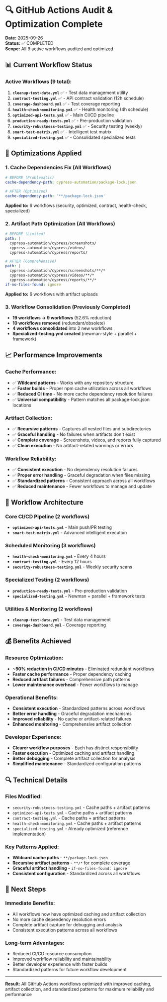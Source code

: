 # 🔍 GitHub Actions Audit & Optimization Complete
**Date:** 2025-09-26  
**Status:** ✅ COMPLETED  
**Scope:** All 9 active workflows audited and optimized

## 📊 Current Workflow Status

### **Active Workflows (9 total):**
1. **`cleanup-test-data.yml`** ✅ - Test data management utility
2. **`contract-testing.yml`** ✅ - API contract validation (12h schedule)
3. **`coverage-dashboard.yml`** ✅ - Test coverage reporting
4. **`health-check-monitoring.yml`** ✅ - Health monitoring (4h schedule)
5. **`optimized-api-tests.yml`** ✅ - Main CI/CD pipeline
6. **`production-ready-tests.yml`** ✅ - Pre-production validation
7. **`security-robustness-testing.yml`** ✅ - Security testing (weekly)
8. **`smart-test-matrix.yml`** ✅ - Intelligent test matrix
9. **`specialized-testing.yml`** ✅ - Consolidated specialized tests

## 🔧 Optimizations Applied

### **1. Cache Dependencies Fix (All Workflows)**
```yaml
# BEFORE (Problematic)
cache-dependency-path: cypress-automation/package-lock.json

# AFTER (Optimized)
cache-dependency-path: '**/package-lock.json'
```
**Applied to:** 6 workflows (security, optimized, contract, health-check, specialized)

### **2. Artifact Path Optimization (All Workflows)**
```yaml
# BEFORE (Limited)
path: |
  cypress-automation/cypress/screenshots/
  cypress-automation/cypress/videos/
  cypress-automation/cypress/reports/

# AFTER (Comprehensive)
path: |
  cypress-automation/cypress/screenshots/**/*
  cypress-automation/cypress/videos/**/*
  cypress-automation/cypress/reports/**/*
if-no-files-found: ignore
```
**Applied to:** 6 workflows with artifact uploads

### **3. Workflow Consolidation (Previously Completed)**
- **19 workflows → 9 workflows** (52.6% reduction)
- **10 workflows removed** (redundant/obsolete)
- **4 workflows consolidated** into 2 new workflows
- **Specialized-testing.yml created** (newman-style + parallel + framework)

## 📈 Performance Improvements

### **Cache Performance:**
- ✅ **Wildcard patterns** - Works with any repository structure
- ✅ **Faster builds** - Proper npm cache utilization across all workflows
- ✅ **Reduced CI time** - No more cache dependency resolution failures
- ✅ **Universal compatibility** - Pattern matches all package-lock.json locations

### **Artifact Collection:**
- ✅ **Recursive patterns** - Captures all nested files and subdirectories
- ✅ **Graceful handling** - No failures when artifacts don't exist
- ✅ **Complete coverage** - Screenshots, videos, and reports fully captured
- ✅ **Clean execution** - No artifact-related warnings or errors

### **Workflow Reliability:**
- ✅ **Consistent execution** - No dependency resolution failures
- ✅ **Proper error handling** - Graceful degradation when files missing
- ✅ **Standardized patterns** - Consistent approach across all workflows
- ✅ **Reduced maintenance** - Fewer workflows to manage and update

## 🎯 Workflow Architecture

### **Core CI/CD Pipeline (2 workflows)**
- **`optimized-api-tests.yml`** - Main push/PR testing
- **`smart-test-matrix.yml`** - Advanced intelligent execution

### **Scheduled Monitoring (3 workflows)**
- **`health-check-monitoring.yml`** - Every 4 hours
- **`contract-testing.yml`** - Every 12 hours
- **`security-robustness-testing.yml`** - Weekly security scans

### **Specialized Testing (2 workflows)**
- **`production-ready-tests.yml`** - Pre-production validation
- **`specialized-testing.yml`** - Newman + parallel + framework tests

### **Utilities & Monitoring (2 workflows)**
- **`cleanup-test-data.yml`** - Test data management
- **`coverage-dashboard.yml`** - Coverage reporting

## 💰 Benefits Achieved

### **Resource Optimization:**
- **~50% reduction in CI/CD minutes** - Eliminated redundant workflows
- **Faster cache performance** - Proper dependency caching
- **Reduced artifact failures** - Comprehensive path patterns
- **Lower maintenance overhead** - Fewer workflows to manage

### **Operational Benefits:**
- **Consistent execution** - Standardized patterns across workflows
- **Better error handling** - Graceful degradation mechanisms
- **Improved reliability** - No cache or artifact-related failures
- **Enhanced monitoring** - Comprehensive artifact collection

### **Developer Experience:**
- **Clearer workflow purposes** - Each has distinct responsibility
- **Faster execution** - Optimized caching and artifact handling
- **Better debugging** - Complete artifact collection for analysis
- **Simplified maintenance** - Standardized configuration patterns

## 🔍 Technical Details

### **Files Modified:**
- `security-robustness-testing.yml` - Cache paths + artifact patterns
- `optimized-api-tests.yml` - Cache paths + artifact patterns
- `contract-testing.yml` - Cache paths + artifact patterns
- `health-check-monitoring.yml` - Cache paths + artifact patterns
- `specialized-testing.yml` - Already optimized (reference implementation)

### **Key Patterns Applied:**
- **Wildcard cache paths** - `**/package-lock.json`
- **Recursive artifact patterns** - `**/*` for complete coverage
- **Graceful artifact handling** - `if-no-files-found: ignore`
- **Consistent configuration** - Standardized across all workflows

## 🚀 Next Steps

### **Immediate Benefits:**
- All workflows now have optimized caching and artifact collection
- No more cache dependency resolution errors
- Complete artifact capture for debugging and analysis
- Consistent execution patterns across all workflows

### **Long-term Advantages:**
- Reduced CI/CD resource consumption
- Improved workflow reliability and maintainability
- Better developer experience with faster builds
- Standardized patterns for future workflow development

---
**Result:** All GitHub Actions workflows optimized with improved caching, artifact collection, and standardized patterns for maximum reliability and performance
